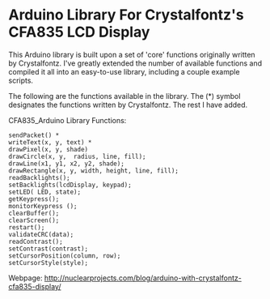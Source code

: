 # Arduino Library For Crystalfontz's CFA835 LCD Display

This Arduino library is built upon a set of 'core' functions originally written by Crystalfontz. I've greatly extended the number of available functions and compiled it all into an easy-to-use library, including a couple example scripts.

The following are the functions available in the library. The (*) symbol designates the functions written by Crystalfontz. The rest I have added.

CFA835_Arduino Library Functions:

    sendPacket() *
    writeText(x, y, text) *
    drawPixel(x, y, shade)
    drawCircle(x, y,  radius, line, fill);
    drawLine(x1, y1, x2, y2, shade);
    drawRectangle(x, y, width, height, line, fill);
    readBacklights();
    setBacklights(lcdDisplay, keypad);
    setLED( LED, state);
    getKeypress();
    monitorKeypress ();
    clearBuffer();
    clearScreen();
    restart();
    validateCRC(data);
    readContrast();
    setContrast(contrast);
    setCursorPosition(column, row);
    setCursorStyle(style);


Webpage: http://nuclearprojects.com/blog/arduino-with-crystalfontz-cfa835-display/
